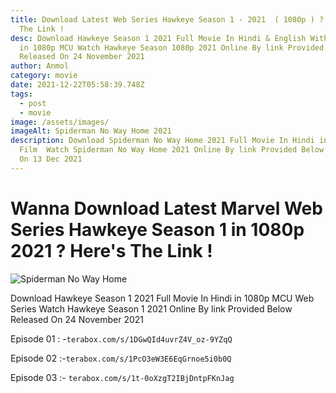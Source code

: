 ```yaml
---
title: Download Latest Web Series Hawkeye Season 1 - 2021  ( 1080p ) ? Here's
  The Link !
desc: Download Hawkeye Season 1 2021 Full Movie In Hindi & English With Subtitle
  in 1080p MCU Watch Hawkeye Season 1080p 2021 Online By link Provided Below
  Released On 24 November 2021
author: Anmol
category: movie
date: 2021-12-22T05:58:39.748Z
tags:
  - post
  - movie
image: /assets/images/
imageAlt: Spiderman No Way Home 2021
description: Download Spiderman No Way Home 2021 Full Movie In Hindi in 720p MCU
  Film  Watch Spiderman No Way Home 2021 Online By link Provided Below Released
  On 13 Dec 2021
---
```

# Wanna Download Latest Marvel Web Series Hawkeye Season 1 in 1080p 2021 ? Here's The Link !

![Spiderman No Way Home](/assets/blog/images.jpeg "Spiderman No Way Home 2021")

Download Hawkeye Season 1 2021 Full Movie In Hindi in 1080p MCU Web Series Watch Hawkeye Season 1 2021 Online By link Provided Below Released On 24 November 2021

Episode 01 : -`terabox.com/s/1DGwQId4uvrZ4V_oz-9YZqQ`

Episode 02 :-`terabox.com/s/1PcO3eW3E6EqGrnoe5i0b0Q`

Episode 03 :- `terabox.com/s/1t-0oXzgT2IBjDntpFKnJag`
